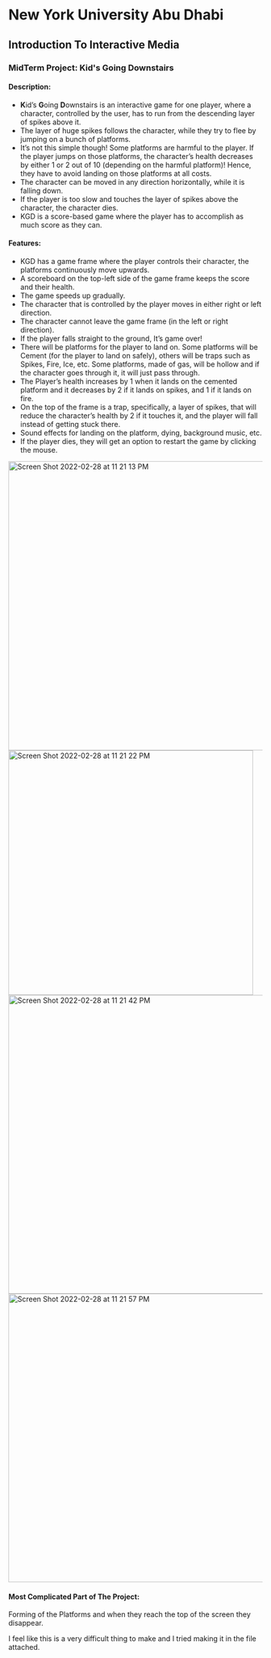 # New York University Abu Dhabi
## Introduction To Interactive Media
### MidTerm Project: Kid's Going Downstairs

#### Description:
- **K**id’s **G**oing **D**ownstairs is an interactive game for one player, where a character, controlled by the user, has to run from the descending layer of spikes above it.
- The layer of huge spikes follows the character, while they try to flee by jumping on a bunch of platforms.
- It’s not this simple though! Some platforms are harmful to the player. If the player jumps on those platforms, the character’s health decreases by either 1 or 2 out of 10 (depending on the harmful platform)! Hence, they have to avoid landing on those platforms at all costs.
- The character can be moved in any direction horizontally, while it is falling down.
- If the player is too slow and touches the layer of spikes above the character, the character dies.
- KGD is a score-based game where the player has to accomplish as much score as they can.

#### Features:
- KGD has a game frame where the player controls their character, the platforms continuously move upwards.
- A scoreboard on the top-left side of the game frame keeps the score and their health.
- The game speeds up gradually.
- The character that is controlled by the player moves in either right or left direction.
- The character cannot leave the game frame (in the left or right direction).
- If the player falls straight to the ground, It’s game over!
- There will be platforms for the player to land on. Some platforms will be Cement (for the player to land on safely), others will be traps such as Spikes, Fire, Ice, etc. Some platforms, made of gas, will be hollow and if the character goes through it, it will just pass through.
- The Player’s health increases by 1 when it lands on the cemented platform and it decreases by 2 if it lands on spikes, and 1 if it lands on fire.
- On the top of the frame is a trap, specifically, a layer of spikes, that will reduce the character’s health by 2 if it touches it, and the player will fall instead of getting stuck there.
- Sound effects for landing on the platform, dying, background music, etc.
- If the player dies, they will get an option to restart the game by clicking the mouse.

<img width="573" alt="Screen Shot 2022-02-28 at 11 21 13 PM" src="https://user-images.githubusercontent.com/90772853/156045504-5d794bc1-6c27-40b1-8554-c31f13046773.png">
<img width="485" alt="Screen Shot 2022-02-28 at 11 21 22 PM" src="https://user-images.githubusercontent.com/90772853/156045521-b753ea8f-6b0c-469b-9840-1750e41356fc.png">
<img width="592" alt="Screen Shot 2022-02-28 at 11 21 42 PM" src="https://user-images.githubusercontent.com/90772853/156045526-baf5725c-7465-43ac-a86f-05f6c736e1da.png">
<img width="572" alt="Screen Shot 2022-02-28 at 11 21 57 PM" src="https://user-images.githubusercontent.com/90772853/156045534-f23a936e-3b76-432f-9a40-46b09aea38c5.png">

#### Most Complicated Part of The Project:
Forming of the Platforms and when they reach the top of the screen they disappear.

I feel like this is a very difficult thing to make and I tried making it in the file attached.
